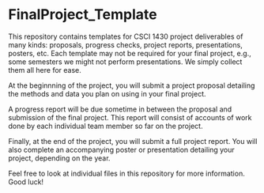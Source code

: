 # FinalProject_Template

This repository contains templates for CSCI 1430 project deliverables of many kinds: proposals, progress checks, project reports, presentations, posters, etc.
Each template may not be required for your final project, e.g., some semesters we might not perform presentations. We simply collect them all here for ease.

At the beginnning of the project, you will submit a project proposal detailing the methods and data you plan on using in your final project.

A progress report will be due sometime in between the proposal and submission of the final project. This report will consist of accounts of work done by each individual team member so far on the project.

Finally, at the end of the project, you will submit a full project report. You will also complete an accompanying poster or presentation detailing your project, depending on the year. 

Feel free to look at individual files in this repository for more information. Good luck!


